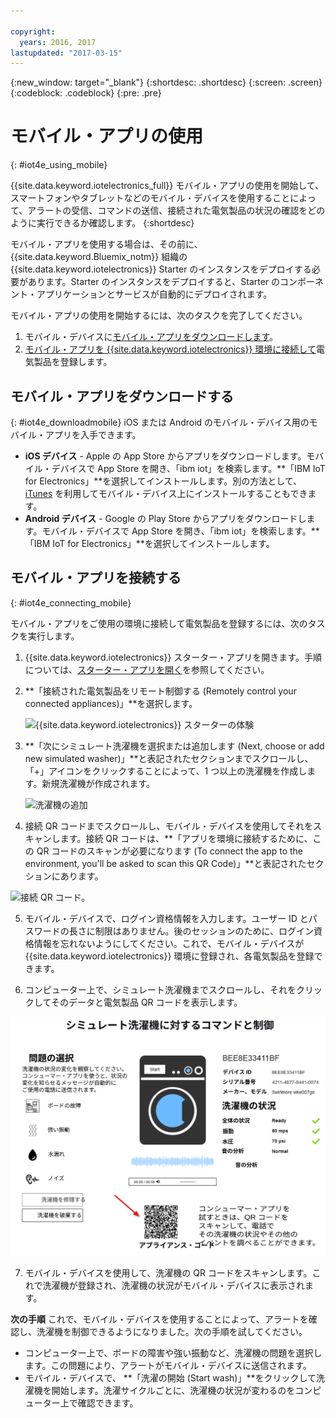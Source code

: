 ```yaml
---

copyright:
  years: 2016, 2017
lastupdated: "2017-03-15"
---
```


<!-- Common attributes used in the template are defined as follows: -->
{:new_window: target="\_blank"}
{:shortdesc: .shortdesc}
{:screen: .screen}
{:codeblock: .codeblock}
{:pre: .pre}


# モバイル・アプリの使用
{: #iot4e_using_mobile}

{{site.data.keyword.iotelectronics_full}} モバイル・アプリの使用を開始して、スマートフォンやタブレットなどのモバイル・デバイスを使用することによって、アラートの受信、コマンドの送信、接続された電気製品の状況の確認をどのように実行できるか確認します。
{:shortdesc}

モバイル・アプリを使用する場合は、その前に、{{site.data.keyword.Bluemix_notm}} 組織の {{site.data.keyword.iotelectronics}} Starter のインスタンスをデプロイする必要があります。Starter のインスタンスをデプロイすると、Starter のコンポーネント・アプリケーションとサービスが自動的にデプロイされます。

モバイル・アプリの使用を開始するには、次のタスクを完了してください。
1. モバイル・デバイスに[モバイル・アプリをダウンロードします](#iot4e_downloadmobile)。
2. [モバイル・アプリを {{site.data.keyword.iotelectronics}} 環境に接続して](#iot4e_connecting_mobile)電気製品を登録します。


## モバイル・アプリをダウンロードする
{: #iot4e_downloadmobile}
iOS または Android のモバイル・デバイス用のモバイル・アプリを入手できます。
- **iOS デバイス** - Apple の App Store からアプリをダウンロードします。モバイル・デバイスで App Store を開き、「ibm iot」を検索します。**「IBM IoT for Electronics」**を選択してインストールします。別の方法として、[iTunes](https://itunes.apple.com/us/app/ibm-iot-for-electronics/id1103404928?ls=1&mt=8) を利用してモバイル・デバイス上にインストールすることもできます。
- **Android デバイス** - Google の Play Store からアプリをダウンロードします。モバイル・デバイスで App Store を開き、「ibm iot」を検索します。**「IBM IoT for Electronics」**を選択してインストールします。

## モバイル・アプリを接続する
{: #iot4e_connecting_mobile}

モバイル・アプリをご使用の環境に接続して電気製品を登録するには、次のタスクを実行します。

1. {{site.data.keyword.iotelectronics}} スターター・アプリを開きます。手順については、[スターター・アプリを開く](iot4ecreatingappliances.html#iot4e_openAppMain)を参照してください。

2. **「接続された電気製品をリモート制御する (Remotely control your connected appliances)」**を選択します。

    ![{{site.data.keyword.iotelectronics}} スターターの体験](images/IoT4E_remotely_option.svg "{{site.data.keyword.iotelectronics}}スターターの体験")

3. **「次にシミュレート洗濯機を選択または追加します (Next, choose or add new simulated washer)」**と表記されたセクションまでスクロールし、「+」アイコンをクリックすることによって、1 つ以上の洗濯機を作成します。新規洗濯機が作成されます。

    ![洗濯機の追加](images/IoT4E_add_washer.svg "洗濯機の追加")

4.	接続 QR コードまでスクロールし、モバイル・デバイスを使用してそれをスキャンします。接続 QR コードは、**「アプリを環境に接続するために、この QR コードのスキャンが必要になります (To connect the app to the environment, you'll be asked to scan this QR Code)」**と表記されたセクションにあります。

  ![接続 QR コード。](images/iot4e_mobile_connect_QR.svg "{{site.data.keyword.iotelectronics}} 接続 QR コード")

5. モバイル・デバイスで、ログイン資格情報を入力します。ユーザー ID とパスワードの長さに制限はありません。後のセッションのために、ログイン資格情報を忘れないようにしてください。これで、モバイル・デバイスが {{site.data.keyword.iotelectronics}} 環境に登録され、各電気製品を登録できます。

6. コンピューター上で、シミュレート洗濯機までスクロールし、それをクリックしてそのデータと電気製品 QR コードを表示します。

  ![洗濯機の選択。](images/IoT4E_mobile_washer_QR.svg "洗濯機の選択。")

7.	モバイル・デバイスを使用して、洗濯機の QR コードをスキャンします。これで洗濯機が登録され、洗濯機の状況がモバイル・デバイスに表示されます。

**次の手順**
これで、モバイル・デバイスを使用することによって、アラートを確認し、洗濯機を制御できるようになりました。次の手順を試してください。
  - コンピューター上で、ボードの障害や強い振動など、洗濯機の問題を選択します。この問題により、アラートがモバイル・デバイスに送信されます。
  - モバイル・デバイスで、 **「洗濯の開始 (Start wash)」**をクリックして洗濯機を開始します。洗濯サイクルごとに、洗濯機の状況が変わるのをコンピューター上で確認できます。
